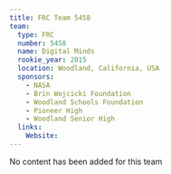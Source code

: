 ```yaml
---
title: FRC Team 5458
team:
  type: FRC
  number: 5458
  name: Digital Minds
  rookie_year: 2015
  location: Woodland, California, USA
  sponsors:
    - NASA
    - Brin Wojcicki Foundation
    - Woodland Schools Foundation
    - Pioneer High
    - Woodland Senior High
  links:
    Website: 
---
```

No content has been added for this team